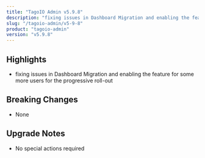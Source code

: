 ```yaml
---
title: "TagoIO Admin v5.9.8"
description: "fixing issues in Dashboard Migration and enabling the feature for some more users for the progressive roll-out"
slug: "/tagoio-admin/v5-9-8"
product: "tagoio-admin"
version: "v5.9.8"
---
```


## Highlights

- fixing issues in Dashboard Migration and enabling the feature for some more users for the progressive roll-out

## Breaking Changes

- None

## Upgrade Notes

- No special actions required
